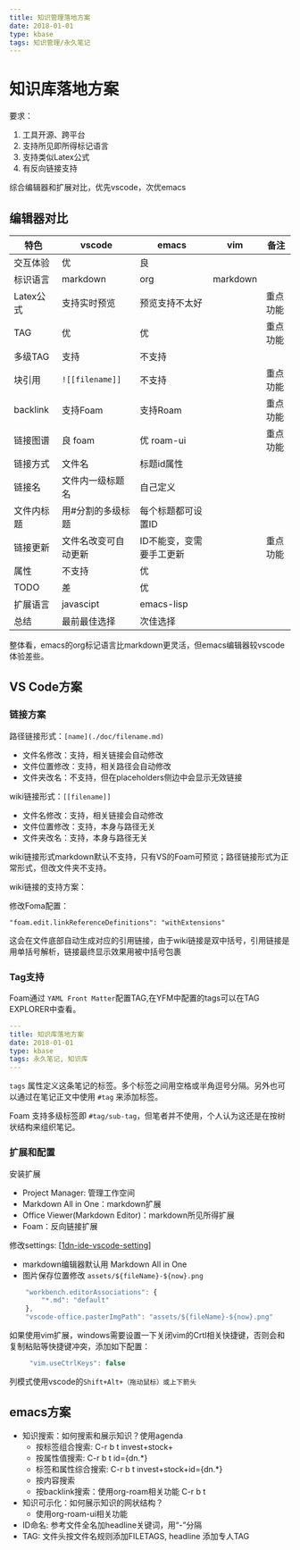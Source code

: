 ```yaml
---
title: 知识管理落地方案
date: 2018-01-01
type: kbase
tags: 知识管理/永久笔记
---
```

# 知识库落地方案

要求：

1. 工具开源、跨平台
2. 支持所见即所得标记语言
3. 支持类似Latex公式
4. 有反向链接支持

综合编辑器和扩展对比，优先vscode，次优emacs

## 编辑器对比

| 特色       | vscode               | emacs                    | vim      | 备注     |
| ---------- | -------------------- | ------------------------ | -------- | -------- |
| 交互体验   | 优                   | 良                       |          |          |
| 标识语言   | markdown             | org                      | markdown |          |
| Latex公式  | 支持实时预览         | 预览支持不太好           |          | 重点功能 |
| TAG        | 优                   | 优                       |          | 重点功能 |
| 多级TAG    | 支持                 | 不支持                   |          |          |
| 块引用     | `![[filename]]`    | 不支持                   |          | 重点功能 |
| backlink   | 支持Foam             | 支持Roam                 |          | 重点功能 |
| 链接图谱   | 良 foam              | 优 roam-ui               |          | 重点功能 |
| 链接方式   | 文件名               | 标题id属性               |          |          |
| 链接名     | 文件内一级标题名     | 自己定义                 |          |          |
| 文件内标题 | 用#分割的多级标题    | 每个标题都可设置ID       |          |          |
| 链接更新   | 文件名改变可自动更新 | ID不能变，变需要手工更新 |          | 重点功能 |
| 属性       | 不支持               | 优                       |          |          |
| TODO       | 差                   | 优                       |          |          |
| 扩展语言   | javascipt            | emacs-lisp               |          |          |
| 总结       | 最前最佳选择         | 次佳选择                 |          |          |

整体看，emacs的org标记语言比markdown更灵活，但emacs编辑器较vscode体验差些。

## VS Code方案

### 链接方案

路径链接形式：`[name](./doc/filename.md)`

- 文件名修改：支持，相关链接会自动修改
- 文件位置修改：支持，相关路径会自动修改
- 文件夹改名：不支持，但在placeholders侧边中会显示无效链接

wiki链接形式：`[[filename]]`

- 文件名修改：支持，相关链接会自动修改
- 文件位置修改：支持，本身与路径无关
- 文件夹改名：支持，本身与路径无关

wiki链接形式markdown默认不支持，只有VS的Foam可预览；路径链接形式为正常形式，但改文件夹不支持。

wiki链接的支持方案：

修改Foma配置：

```
"foam.edit.linkReferenceDefinitions": "withExtensions"
```

这会在文件底部自动生成对应的引用链接，由于wiki链接是双中括号，引用链接是用单括号解析，链接最终显示效果用被中括号包裹

### Tag支持

Foam通过 `YAML Front Matter`配置TAG,在YFM中配置的tags可以在TAG EXPLORER中查看。

```yaml
---
title: 知识库落地方案
date: 2018-01-01
type: kbase
tags: 永久笔记, 知识库
---
```

`tags` 属性定义这条笔记的标签。多个标签之间用空格或半角逗号分隔。另外也可以通过在笔记正文中使用 `#tag` 来添加标签。

Foam 支持多级标签即 `#tag/sub-tag`，但笔者并不使用，个人认为这还是在按树状结构来组织笔记。

### 扩展和配置

安装扩展

- Project Manager: 管理工作空间
- Markdown All in One：markdown扩展
- Office Viewer(Markdown Editor)：markdown所见所得扩展
- Foam：反向链接扩展

修改settings: [[1dn-ide-vscode-setting]]

- markdown编辑器默认用 Markdown All in One
- 图片保存位置修改 `assets/${fileName}-${now}.png`

```js
    "workbench.editorAssociations": {
        "*.md": "default"
    },
    "vscode-office.pasterImgPath": "assets/${fileName}-${now}.png"
```

如果使用vim扩展，windows需要设置一下关闭vim的Crtl相关快捷键，否则会和复制粘贴等快捷键冲突，添加如下配置：

```js
     "vim.useCtrlKeys": false
```

列模式使用vscode的`Shift+Alt+（拖动鼠标）或上下箭头`

## emacs方案

- 知识搜索：如何搜索和展示知识？使用agenda
  + 按标签组合搜索: C-r b t invest+stock+
  + 按属性值搜索: C-r b t id={dn.*}
  + 标签和属性综合搜索: C-r b t invest+stock+id={dn.*}
  + 按内容搜索
  + 按backlink搜索：使用org-roam相关功能 C-r b t
- 知识可示化：如何展示知识的网状结构？
  + 使用org-roam-ui相关功能
- ID命名: 参考文件全名加headline关键词，用“-”分隔
- TAG: 文件头按文件名规则添加FILETAGS, headline 添加专人TAG



[//begin]: # "Autogenerated link references for markdown compatibility"
[1dn-ide-vscode-setting]: ../kb-cst/0-0ide/vscode/1dn-ide-vscode-setting.md "VS Code配置settings.json"
[//end]: # "Autogenerated link references"